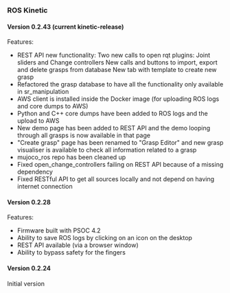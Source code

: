 ### ROS Kinetic

#### Version 0.2.43 (current kinetic-release) 

Features:

* REST API new functionality:
Two new calls to open rqt plugins: Joint sliders and Change controllers
New calls and buttons to import, export and delete grasps from database
New tab with template to create new grasp
* Refactored the grasp database to have all the functionality only available in sr_manipulation
* AWS client is installed inside the Docker image (for uploading ROS logs and core dumps to AWS)
* Python and C++ core dumps have been added to ROS logs and the upload to AWS
* New demo page has been added to REST API and the demo looping through all grasps is now available in that page
* "Create grasp" page has been renamed to "Grasp Editor" and new grasp visualiser is available to check all information related to a grasp
* mujoco_ros repo has been cleaned up
* Fixed open_change_controllers failing on REST API because of a missing dependency
* Fixed RESTful API to get all sources locally and not depend on having internet connection

#### Version 0.2.28

Features:

* Firmware built with PSOC 4.2
* Ability to save ROS logs by clicking on an icon on the desktop
* REST API available (via a browser window)
* Ability to bypass safety for the fingers

#### Version 0.2.24

Initial version
